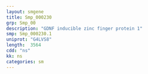 ```yaml
---
layout: smgene
title: Smp_000230
grp: Smp_00
description: "GDNF inducible zinc finger protein 1"
smp: Smp_000230.1
uniprot: "G4LVS8"
length:  3564
cdd: "ns"
kk: ns
categories: sm
---
```

